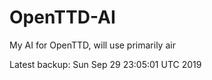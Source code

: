 # OpenTTD-AI
My AI for OpenTTD, will use primarily air

Latest backup: Sun Sep 29 23:05:01 UTC 2019
